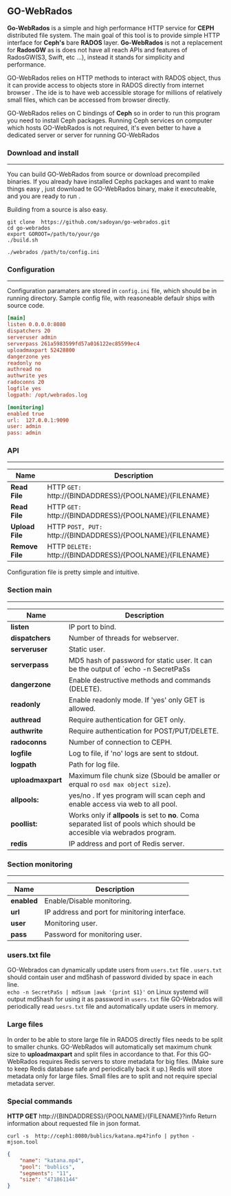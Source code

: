 **GO-WebRados**
---------

**Go-WebRados** is a simple and high performance HTTP service for **CEPH** distributed file system. 
The main goal of this tool is to provide simple HTTP interface for **Ceph's** bare **RADOS** layer.
**Go-WebRados** is not a replacement for **RadosGW** as is does not have all reach APIs and features of RadosGW(S3, Swift, etc ...), instead it stands for simplicity and performance. 

GO-WebRados relies on HTTP methods to interact with RADOS object, thus it can provide access to objects store in RADOS directly from internet browser . 
The ide is to have web accessible storage for millions of relatively small files, which can be accessed from browser directly. 

GO-WebRados relies on C bindings of **Ceph** so in order to run this program you need to install Ceph packages. 
Running Ceph services on computer which hosts GO-WebRados is not required, it's even better to have a dedicated server or server for running GO-WebRados  

### **Download and install**
---------

You can build GO-WebRados from source or download precompiled binaries. If you already have installed Cephs packages and want to make things easy , 
just download te GO-WebRados binary, make it executeable, and you are ready to run .  

Building from a source is also easy. 

```shell
git clone  https://github.com/sadoyan/go-webrados.git
cd go-webrados
export GOROOT=/path/to/your/go
./build.sh

./webrados /path/to/config.ini
```



### **Configuration**
---------

Configuration paramaters are stored in ```config.ini``` file, which should be in running directory.
Sample config file, with reasoneable defaulr ships with source code. 

```ini
[main]
listen 0.0.0.0:8080
dispatchers 20
serveruser admin
serverpass 261a5983599fd57a016122ec85599ec4
uploadmaxpart 52428800
dangerzone yes
readonly no
authread no
authwrite yes
radoconns 20
logfile yes
logpath: /opt/webrados.log

[monitoring]
enabled true
url:  127.0.0.1:9090
user: admin
pass: admin
```
### **API**
---------

| **Name** | **Description** |
| ------------- | ------------- |
|**Read File**|HTTP ```GET:``` http://{BINDADDRESS}/{POOLNAME}/{FILENAME}|
|**Read File**|HTTP ```GET:``` http://{BINDADDRESS}/{POOLNAME}/{FILENAME}|
|**Upload File**|HTTP ```POST, PUT:``` http://{BINDADDRESS}/{POOLNAME}/{FILENAME}|
|**Remove File**|HTTP ```DELETE:``` http://{BINDADDRESS}/{POOLNAME}/{FILENAME}|

Configuration file is pretty simple and intuitive. 

### **Section main**
---------

| **Name**  | **Description** |
| ------------- | ------------- |
|**listen**|IP port to bind.|
|**dispatchers**|Number of threads for webserver.|
|**serveruser**|Static user.|
|**serverpass**|MD5 hash of password for static user. It can be the output of `echo -n SecretPaSs | md5sum |awk '{print $1}'`|
|**dangerzone**|Enable destructive methods and commands (DELETE).|
|**readonly**|Enable readonly mode. If 'yes' only GET is allowed.|
|**authread**|Require authentication for GET only.|
|**authwrite**|Require authentication for POST/PUT/DELETE.|
|**radoconns**|Number of connection to CEPH.|
|**logfile**|Log to file, if 'no' logs are sent to stdout.|
|**logpath**|Path for log file.|
|**uploadmaxpart**| Maximum file chunk size (Sbould be amaller or erqual ro `osd max object size`).| 
|**allpools:**|yes/no . If yes program will scan ceph and enable access via web to all pool.| 
|**poollist:**|Works only if **allpools** is set to **no**. Coma separated list of pools which should be accesible via webrados program.|  
|**redis**|IP address and port of Redis server.|
### **Section monitoring**
---------
| **Name**  | **Description** |
| ------------- | ------------- |
|**enabled**|Enable/Disable monitoring.|
|**url**|IP address and port for minitoring interface.|
|**user**|Monitoring user.|
|**pass**|Password for monitoring user.|

### **users.txt file**

GO-Webrados can dynamically update users from ```users.txt``` file . 
```users.txt``` should contain user and md5hash of password divided by space in each line.  
`echo -n SecretPaSs | md5sum |awk '{print $1}'` on Linux systemd will output md5hash for using it as password in `users.txt` file 
GO-Webrados will periodically read ```uesrs.txt``` file and automatically update users in memory. 

### **Large files**

In order to be able to store large file in RADOS directly files needs to be split to smaller chunks. 
GO-WebRados will automatically set maximum chunk size to  **uploadmaxpart** and split files in accordance to that. 
For this GO-WebRados requires Redis servers to store metadata for big files. (Make sure to keep Redis database safe and periodically back it up.)
Redis will store metadata only for large files. Small files are to split and not require special metadata server.  

### **Special commands**

**HTTP GET** http://{BINDADDRESS}/{POOLNAME}/{FILENAME}?info 
Return information about requested file in json format. 

```curl -s  http://ceph1:8080/bublics/katana.mp4?info | python -mjson.tool```

```json
{
    "name": "katana.mp4",
    "pool": "bublics",
    "segments": "11",
    "size": "471861144"
}
```

